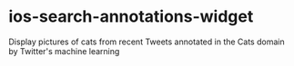 # ios-search-annotations-widget
Display pictures of cats from recent Tweets annotated in the Cats domain by Twitter's machine learning

